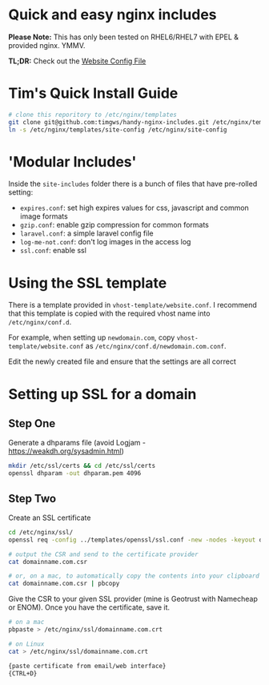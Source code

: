 # Quick and easy nginx includes

**Please Note:** This has only been tested on RHEL6/RHEL7 with EPEL & provided nginx. YMMV.

**TL;DR:** Check out the [Website Config File](https://github.com/timgws/handy-nginx-includes/blob/master/vhost-template/website.conf)

# Tim's Quick Install Guide

```sh
# clone this reporitory to /etc/nginx/templates
git clone git@github.com:timgws/handy-nginx-includes.git /etc/nginx/templates
ln -s /etc/nginx/templates/site-config /etc/nginx/site-config
```

# 'Modular Includes'

Inside the `site-includes` folder there is a bunch of files that have pre-rolled setting:

* `expires.conf`: set high expires values for css, javascript and common image formats
* `gzip.conf`: enable gzip compression for common formats
* `laravel.conf`: a simple laravel config file
* `log-me-not.conf`: don't log images in the access log
* `ssl.conf`: enable ssl

# Using the SSL template

There is a template provided in `vhost-template/website.conf`. I recommend that this template is copied with the required vhost name into `/etc/nginx/conf.d`.

For example, when setting up `newdomain.com`, copy `vhost-template/website.conf` as `/etc/nginx/conf.d/newdomain.com.conf`.

Edit the newly created file and ensure that the settings are all correct

# Setting up SSL for a domain
## Step One
Generate a dhparams file (avoid Logjam - https://weakdh.org/sysadmin.html)
```sh
mkdir /etc/ssl/certs && cd /etc/ssl/certs
openssl dhparam -out dhparam.pem 4096
```

## Step Two
Create an SSL certificate

```sh
cd /etc/nginx/ssl/
openssl req -config ../templates/openssl/ssl.conf -new -nodes -keyout domainname.com.key -out domainname.com.csr

# output the CSR and send to the certificate provider
cat domainname.com.csr

# or, on a mac, to automatically copy the contents into your clipboard
cat domainname.com.csr | pbcopy
```

Give the CSR to your given SSL provider (mine is Geotrust with Namecheap or ENOM). Once you have the certificate, save it.

```sh
# on a mac
pbpaste > /etc/nginx/ssl/domainname.com.crt

# on Linux
cat > /etc/nginx/ssl/domainname.com.crt

{paste certificate from email/web interface}
{CTRL+D}
```

